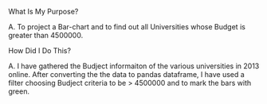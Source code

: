 What Is My Purpose?

A. To project a Bar-chart and to find out all Universities whose Budget is greater than 4500000.

How Did I Do This?

A. I have gathered the Budject informaiton of the various universities in 2013 online. After converting the the data to pandas dataframe, I have used a filter choosing Budject criteria to be > 4500000 and to mark the bars with green.

